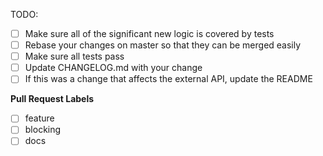 <!--
  Thanks for filing a pull request on eslint-plugin-graphql!

  Please look at the following checklist to ensure that your PR
  can be accepted quickly:
-->

TODO:

- [ ] Make sure all of the significant new logic is covered by tests
- [ ] Rebase your changes on master so that they can be merged easily
- [ ] Make sure all tests pass
- [ ] Update CHANGELOG.md with your change
- [ ] If this was a change that affects the external API, update the README

**Pull Request Labels**

<!--
While not necessary, you can help organize our pull request by labeling this pull request when you open it.  To add a label automatically, simply [x] mark the appropriate box below:
-->

- [ ] feature
- [ ] blocking
- [ ] docs

<!--
You are also able to add labels by placing /label on a new line
followed by the label you would like to add. ex: /label discussion
-->
